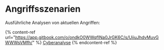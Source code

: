 # Angriffsszenarien

Ausführliche Analysen von aktuellen Angriffen:&#x20;

{% content-ref url="https://app.gitbook.com/o/ondkO0WWqfINa0JrGK6C/s/UiiuJhdvMuvGWWWsVMfh/" %}
[Cyberanalyse](https://app.gitbook.com/o/ondkO0WWqfINa0JrGK6C/s/UiiuJhdvMuvGWWWsVMfh/)
{% endcontent-ref %}
